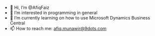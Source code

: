 - 👋 Hi, I’m @AfiqFaiz
- 👀 I’m interested in programming in general
- 🌱 I’m currently learning on how to use Microsoft Dynamics Business Central
- 📫 How to reach me: afiq.munawir@9dots.com

<!---
AfiqFaiz/AfiqFaiz is a ✨ special ✨ repository because its `README.md` (this file) appears on your GitHub profile.
You can click the Preview link to take a look at your changes.
--->
